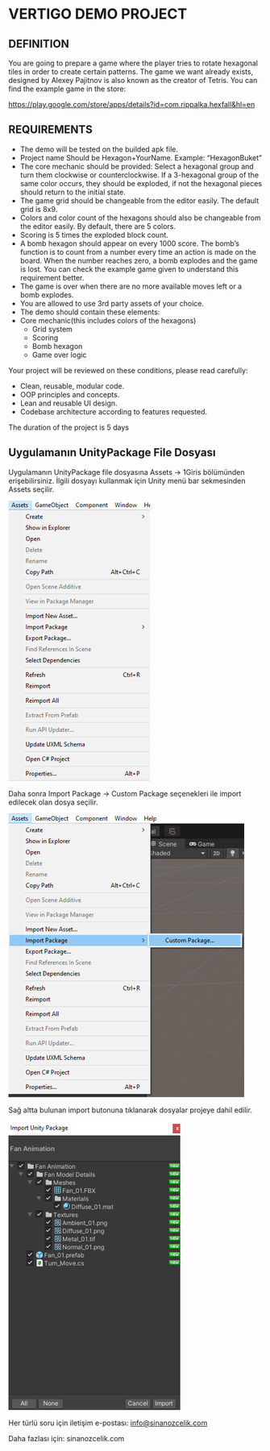 # VERTIGO DEMO PROJECT

## DEFINITION
You are going to prepare a game where the player tries to rotate hexagonal tiles in order to create certain patterns. The game we want already exists, designed by Alexey Pajitnov is also known as the creator of Tetris. You can find the example game in the store:

https://play.google.com/store/apps/details?id=com.rippalka.hexfall&hl=en

## REQUIREMENTS
* The demo will be tested on the builded apk file.
* Project name Should be Hexagon+YourName. Example: “HexagonBuket”
* The core mechanic should be provided: Select a hexagonal group and turn them clockwise or counterclockwise. If a 3-hexagonal group of the same color occurs, they should be exploded, if not the hexagonal pieces should return to the initial state.
* The game grid should be changeable from the editor easily. The default grid is 8x9.
* Colors and color count of the hexagons should also be changeable from the editor easily. By default, there are 5 colors.
* Scoring is 5 times the exploded block count.
* A bomb hexagon should appear on every 1000 score. The bomb’s function is to count from a number every time an action is made on the board. When the number reaches zero, a bomb explodes and the game is lost. You can check the example game given to understand this requirement better.
* The game is over when there are no more available moves left or a bomb explodes.
* You are allowed to use 3rd party assets of your choice.
* The demo should contain these elements:
* Core mechanic(this includes colors of the hexagons)
    * Grid system
    * Scoring
    * Bomb hexagon
    * Game over logic

Your project will be reviewed on these conditions, please read carefully:
* Clean, reusable, modular code.
* OOP principles and concepts.
* Lean and reusable UI design.
* Codebase architecture according to features requested.

The duration of the project is 5 days

## Uygulamanın UnityPackage File Dosyası

Uygulamanın UnityPackage file dosyasına Assets -> 1Giris bölümünden erişebilirsiniz. İlgili dosyayı kullanmak için  Unity menü bar sekmesinden Assets seçilir.

![Unity 3D](screenshot/asset.png)

Daha sonra Import Package -> Custom Package seçenekleri ile import edilecek olan dosya seçilir.

![Unity 3D](screenshot/import.png)

Sağ altta bulunan import butonuna tıklanarak dosyalar projeye dahil edilir.

![Unity 3D](screenshot/custom.png)

Her türlü soru için iletişim e-postası: info@sinanozcelik.com

Daha fazlası için: sinanozcelik.com